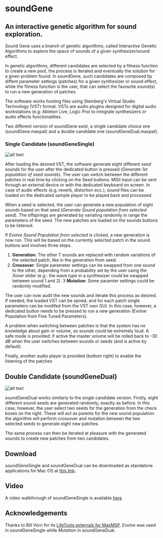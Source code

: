 # soundGene

## An interactive genetic algorithm for sound exploration.


Sound Gene uses a branch of genetic algorithms, called Interactive Genetic Algorithms to explore the space of sounds of a given synthesizer/sound effect. 

In genetic algorithms, different candidates are selected by a fitness function to create a new pool, the process is iterated and eventually the solution for a given problem found. In soundGene, such candidates are composed by diffent parameter settings (patches) for a given synthesizer or sound effect, while the fitness function is the user, that can select the favourite sound(s) to run a new generation of patches.

The software works hosting files using Steinberg's Virtual Studio Technology (VST) format. VSTs are audio plugins designed for digital audio workstations (e.g: Ableton Live, Logic Pro) to integrate synthesizers or audio effects functionalities.  

Two different version of soundGene exist, a single candidate choice one (soundGene.maxpat) and a double candidate one (soundGeneDual.maxpat).

### Single Candidate (soundGeneSingle)

![alt text](https://s9.postimg.cc/rruuwir8v/Screen_Shot_2018-05-25_at_15.08.09.png)

After loading the desired VST, the software generate eight different *seed sounds* for the user after the dedicated button is pressed (*Generate 1st population of seed sounds*). The user can switch between the different patches in real time by clicking on the Seed buttons. MIDI input can be sent through an external device or with the dedicated keyboard on screen. In case of audio effects (e.g.:reverb, distortion ecc.), sound files can be loaded on the  dedicated sample player to be played back and processed.

When a seed is selected, the user can generate a new population of eight sounds based on that seed (*Generate Sound population from selected seed*). The offsprings are generated by variating randomly in range the parameters of the seed. The new patches are loaded on the sounds buttons to be listened. 

If *Evolve Sound Population from selected* is clicked, a new generation is now run. This will be based on the currently selected patch in the sound buttons and involves three steps. 

1. **Generation**: The other 7 sounds are replaced with random variations of the selected patch, like in the generation from seed.
2. **Crossover**: Single parameter settings can be swapped from one sound to the other, depending from  a probability set by the user using the *Xover* slider (e.g.: the wave type in a synthesizer could be swapped between sound 1 and 2).
3 **Mutation**: Some paramter settings could be randomly modified. 

The user can now audit the new sounds and iterate this process as desired. If needed, the loaded VST can be opned. and for each patch single parameters can be modifed from the VST own GUI. In this case, however, a dedicated button needs to be pressed to run a new generation (Evolve Population from Fine Tuned Parameters).

A problem when switching between patches is that the system has no knowledge about gain or volume, so sounds could be extremely loud. A safe mode is provided: if active the master volume will be rolled back to -30 dB when the user switches between sounds or seeds (and is active by default).

Finally, another audio player is provided (bottom right) to enable the listening of the patches 


##  Double Candidate (soundGeneDual)

![alt text](https://s9.postimg.cc/b43cu86tr/Screen_Shot_2018-05-25_at_15.08.38.png)

soundGeneDual works similarly to the single candidate version. Firstly, eight different sound seeds are generated randomly, exaclty as before. In this case, however, the user select two seeds for the generation from the check boxes on the right. These will act as parents for the new sound population: the algorithm will perform crossover and mutation between the two selected seeds to generate eight new patches.

The same process can then be iterated at pleasure with the generated sounds to create new patches from two candidates. 

## Download

soundGeneSingle and soundGeneDual can be downloaded as standalone applications for Mac OS at [this link](https://drive.google.com/open?id=183aw3xyUketQ8A72CxoXMTtZNHeBY8zQ).

## Video 
A video walkthrough of soundGeneSingle is available [here](https://youtu.be/nvRyfEYu1qI)


## Acknowledgements 

Thanks to Bill Vorn for its [LifeTools externals for MaxMSP](http://billvorn.concordia.ca/research/software/lifetools.html). *Evolve* was used in soundGeneSingle while *Mutation* in soundGeneDual.











